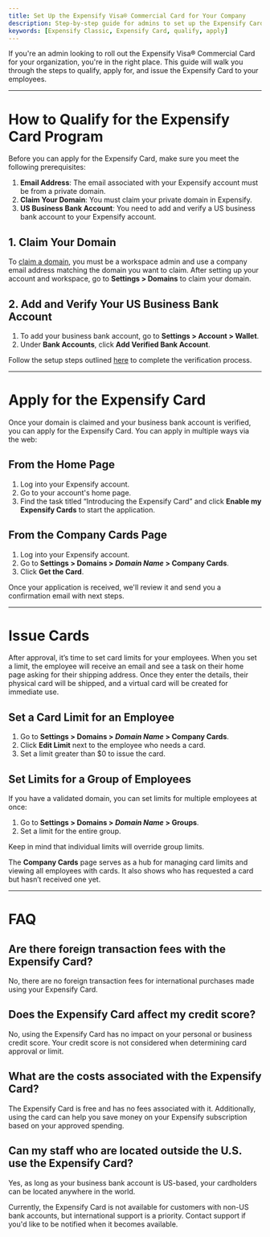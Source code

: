 ```yaml
---
title: Set Up the Expensify Visa® Commercial Card for Your Company  
description: Step-by-step guide for admins to set up the Expensify Card for their organization.
keywords: [Expensify Classic, Expensify Card, qualify, apply]
---
```

<div id="expensify-classic" markdown="1">

If you're an admin looking to roll out the Expensify Visa® Commercial Card for your organization, you're in the right place. This guide will walk you through the steps to qualify, apply for, and issue the Expensify Card to your employees.

---

# How to Qualify for the Expensify Card Program

Before you can apply for the Expensify Card, make sure you meet the following prerequisites:

1. **Email Address**: The email associated with your Expensify account must be from a private domain.
2. **Claim Your Domain**: You must claim your private domain in Expensify.
3. **US Business Bank Account**: You need to add and verify a US business bank account to your Expensify account.

## 1. Claim Your Domain

To [claim a domain](https://help.expensify.com/articles/expensify-classic/domains/Claim-And-Verify-A-Domain), you must be a workspace admin and use a company email address matching the domain you want to claim. After setting up your account and workspace, go to **Settings > Domains** to claim your domain.

## 2. Add and Verify Your US Business Bank Account

1. To add your business bank account, go to **Settings > Account > Wallet**.
2. Under **Bank Accounts**, click **Add Verified Bank Account**.

Follow the setup steps outlined [here](https://help.expensify.com/articles/expensify-classic/bank-accounts-and-payments/bank-accounts/Connect-US-Business-Bank-Account) to complete the verification process.

---

# Apply for the Expensify Card

Once your domain is claimed and your business bank account is verified, you can apply for the Expensify Card. You can apply in multiple ways via the web:

## From the Home Page

1. Log into your Expensify account.
2. Go to your account's home page.
3. Find the task titled “Introducing the Expensify Card” and click **Enable my Expensify Cards** to start the application.

## From the Company Cards Page

1. Log into your Expensify account.
2. Go to **Settings > Domains > _Domain Name_ > Company Cards**.
3. Click **Get the Card**.

Once your application is received, we'll review it and send you a confirmation email with next steps.

---

# Issue Cards

After approval, it’s time to set card limits for your employees. When you set a limit, the employee will receive an email and see a task on their home page asking for their shipping address. Once they enter the details, their physical card will be shipped, and a virtual card will be created for immediate use.

## Set a Card Limit for an Employee

1. Go to **Settings > Domains > _Domain Name_ > Company Cards**.
2. Click **Edit Limit** next to the employee who needs a card.
3. Set a limit greater than $0 to issue the card.

## Set Limits for a Group of Employees

If you have a validated domain, you can set limits for multiple employees at once:

1. Go to **Settings > Domains > _Domain Name_ > Groups**.
2. Set a limit for the entire group.

Keep in mind that individual limits will override group limits.

The **Company Cards** page serves as a hub for managing card limits and viewing all employees with cards. It also shows who has requested a card but hasn’t received one yet.

---

# FAQ

## Are there foreign transaction fees with the Expensify Card?

No, there are no foreign transaction fees for international purchases made using your Expensify Card.

## Does the Expensify Card affect my credit score?

No, using the Expensify Card has no impact on your personal or business credit score. Your credit score is not considered when determining card approval or limit.

## What are the costs associated with the Expensify Card?

The Expensify Card is free and has no fees associated with it. Additionally, using the card can help you save money on your Expensify subscription based on your approved spending.

## Can my staff who are located outside the U.S. use the Expensify Card?

Yes, as long as your business bank account is US-based, your cardholders can be located anywhere in the world.

Currently, the Expensify Card is not available for customers with non-US bank accounts, but international support is a priority. Contact support if you'd like to be notified when it becomes available.

</div>
